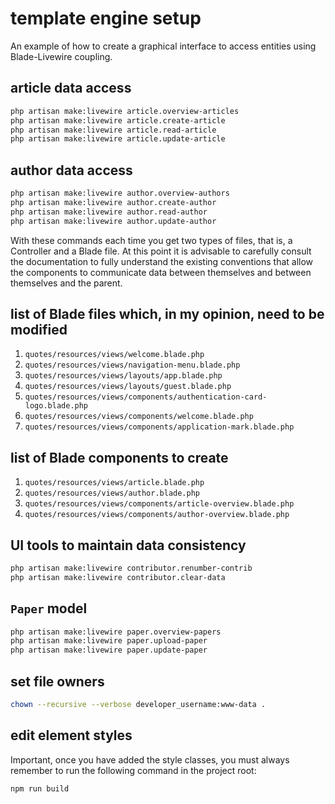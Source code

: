 # template engine setup

An example of how to create a graphical interface to access entities using Blade-Livewire coupling.

## article data access

```bash
php artisan make:livewire article.overview-articles
php artisan make:livewire article.create-article
php artisan make:livewire article.read-article
php artisan make:livewire article.update-article
```

## author data access

```bash
php artisan make:livewire author.overview-authors
php artisan make:livewire author.create-author
php artisan make:livewire author.read-author
php artisan make:livewire author.update-author
```

With these commands each time you get two types of files, that is, a Controller and a Blade file.
At this point it is advisable to carefully consult the documentation to fully understand the existing conventions that allow the components to communicate data between themselves and between themselves and the parent.

## list of Blade files which, in my opinion, need to be modified

1. `quotes/resources/views/welcome.blade.php`
2. `quotes/resources/views/navigation-menu.blade.php`
3. `quotes/resources/views/layouts/app.blade.php`
4. `quotes/resources/views/layouts/guest.blade.php`
5. `quotes/resources/views/components/authentication-card-logo.blade.php`
6. `quotes/resources/views/components/welcome.blade.php`
7. `quotes/resources/views/components/application-mark.blade.php`

## list of Blade components to create

1. `quotes/resources/views/article.blade.php`
2. `quotes/resources/views/author.blade.php`
3. `quotes/resources/views/components/article-overview.blade.php`
4. `quotes/resources/views/components/author-overview.blade.php`

## UI tools to maintain data consistency

```bash
php artisan make:livewire contributor.renumber-contrib
php artisan make:livewire contributor.clear-data
```

## `Paper` model

```bash
php artisan make:livewire paper.overview-papers
php artisan make:livewire paper.upload-paper
php artisan make:livewire paper.update-paper
```

## set file owners

```bash
chown --recursive --verbose developer_username:www-data .
```

## edit element styles

Important, once you have added the style classes, you must always remember to run the following command in the project root:

```bash
npm run build
```
